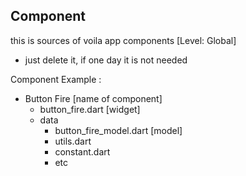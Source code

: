 ## Component

this is sources of voila app components [Level: Global]
* just delete it, if one day it is not needed

Component Example :
- Button Fire [name of component]
  - button_fire.dart [widget]
  - data
    - button_fire_model.dart [model]
    - utils.dart
    - constant.dart
    - etc